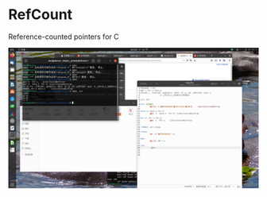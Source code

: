 RefCount
========

Reference-counted pointers for C

<img src="2021-06-28 17-48-34 的屏幕截图.png" />




